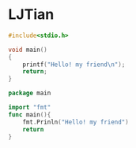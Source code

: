 # LJTian

```c
#include<stdio.h>

void main()
{
	printf("Hello! my friend\n");
	return;
}
```

```go
package main

import "fmt"
func main(){
	fmt.Prinln("Hello! my friend")
	return 
}
```


